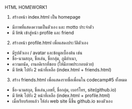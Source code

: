 
HTML HOMEWORK1

1. สร้างหน้า index.html เป็น homepage
- มีภาพที่แสดงความเป็นตัวเอง และ motto ประจําตัว
- มี link เข้าสู่หน้า profile และ friend
2. สร้างหน้า profile.html เพื่อแสดงประวัติตัวเอง
- มีรูปตัวเอง / avatar และข้อมูลเบื้องต้น เช่น
- ชื่อ-นามสกุล, ชื่อเล่น, ชื่อกลุ่ม, ภูมิลําเนา,
- ความถนัด, งานอดิเรกที่ชอบ (ให้มีภาพประกอบด้วย)
- มี link ไปยัง 2 หน้าที่เหลือ (index.html + friends.html)
3. สร้าง friends.html เพื่อแสดงรายชื่อเพื่อนใน codecamp#5 ทั้งหมด
- ชื่อ-นามสกุล, ชื่อเล่น,เลขที่, ชื่อกลุ่ม, เบอร์โทร, site(github.io)
- มี link ไปยัง 2 หน้าที่เหลือ (index.html + profile.html)
- เมื่อเรียบร้อยแล้ว ให้ส่ง web site นี้ขึ้น github.io ของตัวเอง

